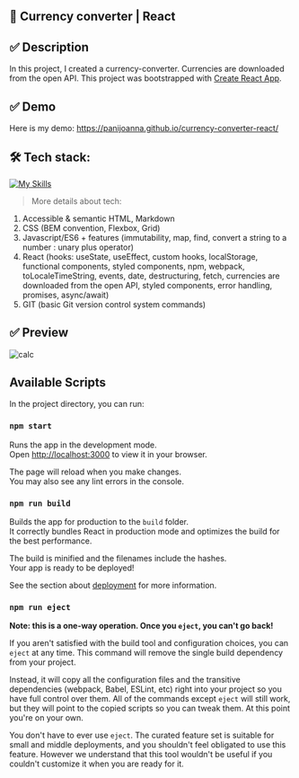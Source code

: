 ## 📁 Currency converter | React 

## ✅ Description
In this project, I created a currency-converter. Currencies are downloaded from the open API.
This project was bootstrapped with [Create React App](https://github.com/facebook/create-react-app).

## ✅ Demo
Here is my demo:
https://panijoanna.github.io/currency-converter-react/

## 🛠 Tech stack: 
[![My Skills](https://skillicons.dev/icons?i=js,react,html,css,git,github)](https://skillicons.dev)
> More details about tech:
1. Accessible & semantic HTML, Markdown
2. CSS (BEM convention, Flexbox, Grid)
3. Javascript/ES6 + features (immutability, map, find, convert a string to a number : unary plus operator)
4. React (hooks: useState, useEffect, custom hooks, localStorage, functional components, styled components, npm, webpack, toLocaleTimeString, events, date, destructuring, fetch, currencies are downloaded from the open API, styled components, error handling, promises, async/await)
5. GIT (basic Git version control system commands)

## ✅ Preview
![calc](https://user-images.githubusercontent.com/105354955/203505699-9d1286b9-6df5-4344-b8cf-2535220ace11.gif)

## Available Scripts

In the project directory, you can run:

### `npm start`

Runs the app in the development mode.\
Open [http://localhost:3000](http://localhost:3000) to view it in your browser.

The page will reload when you make changes.\
You may also see any lint errors in the console.

### `npm run build`

Builds the app for production to the `build` folder.\
It correctly bundles React in production mode and optimizes the build for the best performance.

The build is minified and the filenames include the hashes.\
Your app is ready to be deployed!

See the section about [deployment](https://facebook.github.io/create-react-app/docs/deployment) for more information.

### `npm run eject`

**Note: this is a one-way operation. Once you `eject`, you can't go back!**

If you aren't satisfied with the build tool and configuration choices, you can `eject` at any time. This command will remove the single build dependency from your project.

Instead, it will copy all the configuration files and the transitive dependencies (webpack, Babel, ESLint, etc) right into your project so you have full control over them. All of the commands except `eject` will still work, but they will point to the copied scripts so you can tweak them. At this point you're on your own.

You don't have to ever use `eject`. The curated feature set is suitable for small and middle deployments, and you shouldn't feel obligated to use this feature. However we understand that this tool wouldn't be useful if you couldn't customize it when you are ready for it.

